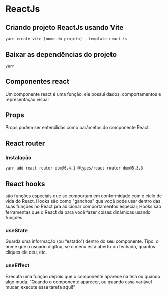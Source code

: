 # ReactJs

## Criando projeto ReactJs usando Vite

```
yarn create vite [nome-do-projeto] --template react-ts
```

## Baixar as dependências do projeto

```
yarn
```

## Componentes react

Um componente react é uma função, ele possui dados, comportamentos e representação visual

## Props

Props podem ser entendidas como parâmetos do componente React.


## React router

### Instalação

```
yarn add react-router-dom@6.4.1 @types/react-router-dom@5.3.3
```

## React hooks

são funções especiais que se comportam em conformidade com o ciclo de vida do React.
Hooks são como "ganchos" que você pode usar dentro das suas funções no React pra adicionar comportamentos especiai;
Hooks são ferramentas que o React dá para você fazer coisas dinâmicas usando funções.

### useState

Guarda uma informação (ou “estado”) dentro do seu componente. Tipo: o nome que o usuário digitou,
se o menu está aberto ou fechado, quantos cliques ele deu, etc.

### useEffect

Executa uma função depois que o componente aparece na tela ou quando algo muda.
“Quando o componente aparecer, ou quando essa variável mudar, execute essa tarefa aqui!”
